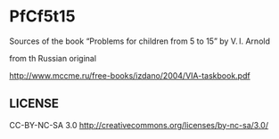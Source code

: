 PfCf5t15
========

Sources of the book “Problems for children from 5 to 15” by V. I. Arnold

from th Russian original

http://www.mccme.ru/free-books/izdano/2004/VIA-taskbook.pdf

LICENSE
-------

CC-BY-NC-SA 3.0
http://creativecommons.org/licenses/by-nc-sa/3.0/
